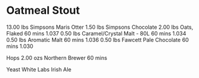 # Oatmeal Stout

13.00 lbs Simpsons Maris Otter
1.50 lbs Simpsons Chocolate
2.00 lbs Oats, Flaked	60 mins	1.037
0.50 lbs Caramel/Crystal Malt - 80L	60 mins	 1.034
0.50 lbs Aromatic Malt	60 mins	1.036
0.50 lbs Fawcett Pale Chocolate	60 mins	1.030
 
Hops
2.00 ozs Northern Brewer	60 mins

Yeast
White Labs Irish Ale